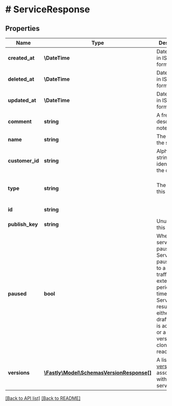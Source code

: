 # # ServiceResponse

## Properties

Name | Type | Description | Notes
------------ | ------------- | ------------- | -------------
**created_at** | **\DateTime** | Date and time in ISO 8601 format. | [optional] [readonly] 
**deleted_at** | **\DateTime** | Date and time in ISO 8601 format. | [optional] [readonly] 
**updated_at** | **\DateTime** | Date and time in ISO 8601 format. | [optional] [readonly] 
**comment** | **string** | A freeform descriptive note. | [optional] 
**name** | **string** | The name of the service. | [optional] 
**customer_id** | **string** | Alphanumeric string identifying the customer. | [optional] 
**type** | **string** | The type of this service. | [optional]  [one of: 'vcl', 'wasm']
**id** | **string** |  | [optional] [readonly] 
**publish_key** | **string** | Unused at this time. | [optional] 
**paused** | **bool** | Whether the service is paused. Services are paused due to a lack of traffic for an extended period of time. Services are resumed either when a draft version is activated or a locked version is cloned and reactivated. | [optional] 
**versions** | [**\Fastly\Model\SchemasVersionResponse[]**](SchemasVersionResponse.md) | A list of [versions](https://www.fastly.com/documentation/reference/api/services/version/) associated with the service. | [optional] 


[[Back to API list]](../../README.md#endpoints) [[Back to README]](../../README.md)
